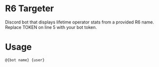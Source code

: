 # R6 Targeter
Discord bot that displays lifetime operator stats from a provided R6 name.
Replace TOKEN on line 5 with your bot token.
# Usage
	@{bot name} {user}
